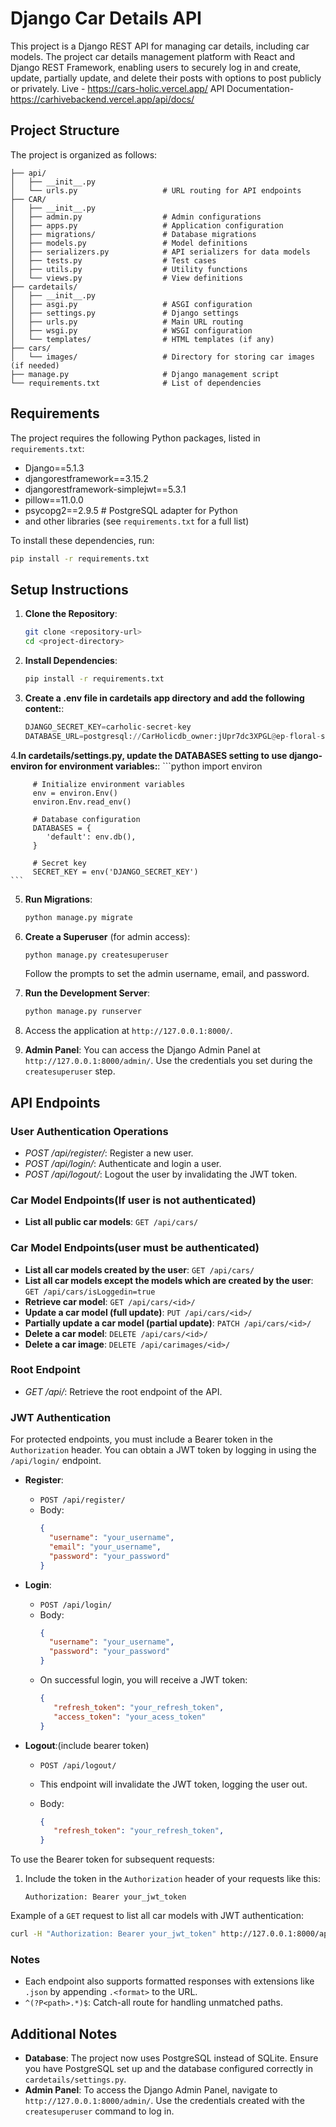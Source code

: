 # Django Car Details API


This project is a Django REST API for managing car details, including car models. The project car details management platform with React and Django REST Framework, enabling users
to securely log in and create, update, partially update, and delete their posts with options to post publicly
or privately.
Live - https://cars-holic.vercel.app/
API Documentation-https://carhivebackend.vercel.app/api/docs/
## Project Structure

The project is organized as follows:

```
├── api/
│   ├── __init__.py
│   └── urls.py                   # URL routing for API endpoints
├── CAR/
│   ├── __init__.py
│   ├── admin.py                  # Admin configurations
│   ├── apps.py                   # Application configuration
│   ├── migrations/               # Database migrations
│   ├── models.py                 # Model definitions
│   ├── serializers.py            # API serializers for data models
│   ├── tests.py                  # Test cases
│   ├── utils.py                  # Utility functions
│   └── views.py                  # View definitions
├── cardetails/
│   ├── __init__.py
│   ├── asgi.py                   # ASGI configuration
│   ├── settings.py               # Django settings
│   ├── urls.py                   # Main URL routing
│   ├── wsgi.py                   # WSGI configuration
│   └── templates/                # HTML templates (if any)
├── cars/
│   └── images/                   # Directory for storing car images (if needed)
├── manage.py                     # Django management script
└── requirements.txt              # List of dependencies
```

## Requirements

The project requires the following Python packages, listed in `requirements.txt`:

- Django==5.1.3
- djangorestframework==3.15.2
- djangorestframework-simplejwt==5.3.1
- pillow==11.0.0
- psycopg2==2.9.5    # PostgreSQL adapter for Python
- and other libraries (see `requirements.txt` for a full list)

To install these dependencies, run:

```bash
pip install -r requirements.txt
```

## Setup Instructions

1. **Clone the Repository**:
   ```bash
   git clone <repository-url>
   cd <project-directory>
   ```

2. **Install Dependencies**:
   ```bash
   pip install -r requirements.txt
   ```

3. **Create a .env file in cardetails app directory and add the following content:**:

   

     ```python
    DJANGO_SECRET_KEY=carholic-secret-key
    DATABASE_URL=postgresql://CarHolicdb_owner:jUpr7dc3XPGL@ep-floral-surf-a1ti7dr4.ap-southeast-1.aws.neon.tech/CarHolicdb?sslmode=require
     ```

     
4.**In cardetails/settings.py, update the DATABASES setting to use django-environ for environment variables:**:
     ```python
            import environ

         # Initialize environment variables
         env = environ.Env()
         environ.Env.read_env()

         # Database configuration
         DATABASES = {
            'default': env.db(),
         }

         # Secret key
         SECRET_KEY = env('DJANGO_SECRET_KEY')
    ```
               
5. **Run Migrations**:
   ```bash
   python manage.py migrate
   ```

6. **Create a Superuser** (for admin access):
   ```bash
   python manage.py createsuperuser
   ```

   Follow the prompts to set the admin username, email, and password.

7. **Run the Development Server**:
   ```bash
   python manage.py runserver
   ```

8. Access the application at `http://127.0.0.1:8000/`.

9. **Admin Panel**: You can access the Django Admin Panel at `http://127.0.0.1:8000/admin/`. Use the credentials you set during the `createsuperuser` step.



## API Endpoints



### User Authentication Operations

- *POST /api/register/*: Register a new user.
- *POST /api/login/*: Authenticate and login a user.
- *POST /api/logout/*: Logout the user by invalidating the JWT token.

### Car Model Endpoints(If user is not authenticated)
- **List all public car models**: `GET /api/cars/`

### Car Model Endpoints(user must be authenticated)

- **List all car models created by the user**: `GET /api/cars/`
- **List all car models except the models which are created by the user**: `GET /api/cars/isLoggedin=true`
- **Retrieve car model**: `GET /api/cars/<id>/`
- **Update a car model (full update)**: `PUT /api/cars/<id>/`
- **Partially update a car model (partial update)**: `PATCH /api/cars/<id>/`
- **Delete a car model**: `DELETE /api/cars/<id>/`
- **Delete a car image**: `DELETE /api/carimages/<id>/`


### Root Endpoint

- *GET /api/*: Retrieve the root endpoint of the API.

### JWT Authentication

For protected endpoints, you must include a Bearer token in the `Authorization` header. You can obtain a JWT token by logging in using the `/api/login/` endpoint.

- **Register**: 
  - `POST /api/register/`
  - Body:
    ```json
    {
      "username": "your_username",
      "email": "your_username",
      "password": "your_password"
    }
    ```

- **Login**: 
  - `POST /api/login/`
  - Body:
    ```json
    {
      "username": "your_username",
      "password": "your_password"
    }
    ```
  - On successful login, you will receive a JWT token:
    ```json
    {
       "refresh_token": "your_refresh_token",
       "access_token": "your_acess_token"
    }
    ```

- **Logout**:(include bearer token)
  - `POST /api/logout/`
  - This endpoint will invalidate the JWT token, logging the user out.

  - Body:
    ```json
    {
       "refresh_token": "your_refresh_token",
    }
    ```
   

To use the Bearer token for subsequent requests:

1. Include the token in the `Authorization` header of your requests like this:
   ```
   Authorization: Bearer your_jwt_token
   ```

Example of a `GET` request to list all car models with JWT authentication:

```bash
curl -H "Authorization: Bearer your_jwt_token" http://127.0.0.1:8000/api/cars/
```

### Notes

- Each endpoint also supports formatted responses with extensions like `.json` by appending `.<format>` to the URL.
- `^(?P<path>.*)$`: Catch-all route for handling unmatched paths.

## Additional Notes

- **Database**: The project now uses PostgreSQL instead of SQLite. Ensure you have PostgreSQL set up and the database configured correctly in `cardetails/settings.py`.
- **Admin Panel**: To access the Django Admin Panel, navigate to `http://127.0.0.1:8000/admin/`. Use the credentials created with the `createsuperuser` command to log in.

